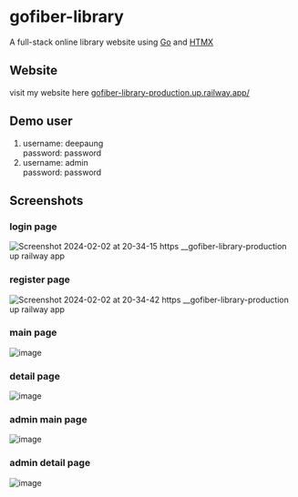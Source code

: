 # gofiber-library

A full-stack online library website using [Go](https://go.dev/) and [HTMX](https://htmx.org/)

## Website
visit my website here [gofiber-library-production.up.railway.app/](gofiber-library-production.up.railway.app/)

## Demo user
1. username: deepaung <br/>
  password: password
2. username: admin <br/>
  password: password

## Screenshots

### login page
![Screenshot 2024-02-02 at 20-34-15 https __gofiber-library-production up railway app](https://github.com/DeepAung/gofiber-library/assets/87839907/0019b13b-10f4-47d3-96ce-306437ee08f5)

### register page
![Screenshot 2024-02-02 at 20-34-42 https __gofiber-library-production up railway app](https://github.com/DeepAung/gofiber-library/assets/87839907/d6b03b10-2d55-4152-afb3-8c72fa871bca)

### main page
![image](https://github.com/DeepAung/gofiber-library/assets/87839907/70f09562-1cdc-4d1a-ac45-d35c6fa31dd3)

### detail page
![image](https://github.com/DeepAung/gofiber-library/assets/87839907/661453c7-1fb6-40a4-bb5d-e94d327062d9)

### admin main page
![image](https://github.com/DeepAung/gofiber-library/assets/87839907/f7bc51fc-0ee2-4406-a450-3c464f500948)

### admin detail page
![image](https://github.com/DeepAung/gofiber-library/assets/87839907/f350659f-9be4-48e8-85d4-26c16056604b)

